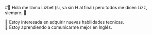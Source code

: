 #👋 Hola me llamo Lizbet (si, va sin H al final) pero todos me dicen Lizz, siempre. 💚  

👀 Estoy interesada en adquirir nuevas habilidades tecnicas.  
🌱 Estoy aprendiendo a comunicarme mejor en Inglés.




<!---
LizzVillasenorV/LizzVillasenorV is a ✨ special ✨ repository because its `README.md` (this file) appears on your GitHub profile.
You can click the Preview link to take a look at your changes.
--->
